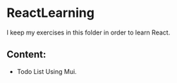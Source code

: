 # ReactLearning
I keep my exercises in this folder in order to learn React.
## Content:
- Todo List Using Mui.
